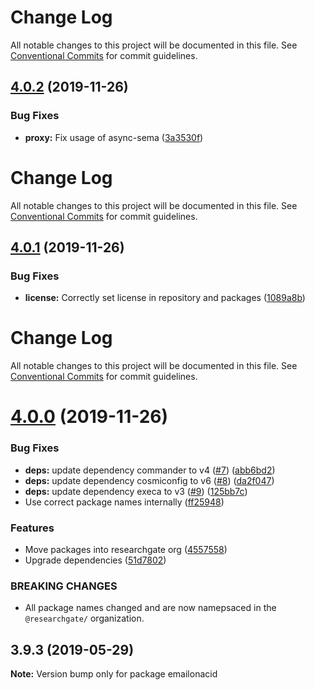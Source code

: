 # Change Log

All notable changes to this project will be documented in this file. See
[Conventional Commits](https://conventionalcommits.org) for commit guidelines.

## [4.0.2](https://github.com/researchgate/emailonacid/compare/v4.0.1...v4.0.2) (2019-11-26)

### Bug Fixes

- **proxy:** Fix usage of async-sema
  ([3a3530f](https://github.com/researchgate/emailonacid/commit/3a3530f55760f6da693692e81549df37af26be45))

# Change Log

All notable changes to this project will be documented in this file. See
[Conventional Commits](https://conventionalcommits.org) for commit guidelines.

## [4.0.1](https://github.com/researchgate/emailonacid/compare/v4.0.0...v4.0.1) (2019-11-26)

### Bug Fixes

- **license:** Correctly set license in repository and packages
  ([1089a8b](https://github.com/researchgate/emailonacid/commit/1089a8bba0a3e66c6a72c88843c30c58a8f4aebd))

# Change Log

All notable changes to this project will be documented in this file. See
[Conventional Commits](https://conventionalcommits.org) for commit guidelines.

# [4.0.0](https://github.com/researchgate/emailonacid/compare/v3.9.3...v4.0.0) (2019-11-26)

### Bug Fixes

- **deps:** update dependency commander to v4
  ([#7](https://github.com/researchgate/emailonacid/issues/7))
  ([abb6bd2](https://github.com/researchgate/emailonacid/commit/abb6bd2c8b029d4a9bd3af1e8e67801744877545))
- **deps:** update dependency cosmiconfig to v6
  ([#8](https://github.com/researchgate/emailonacid/issues/8))
  ([da2f047](https://github.com/researchgate/emailonacid/commit/da2f047aeb21813db1f2cdb48312f1e8be0464c7))
- **deps:** update dependency execa to v3
  ([#9](https://github.com/researchgate/emailonacid/issues/9))
  ([125bb7c](https://github.com/researchgate/emailonacid/commit/125bb7ce69f68ea56f5f2ee4017498af5cec99db))
- Use correct package names internally
  ([ff25948](https://github.com/researchgate/emailonacid/commit/ff25948159856ee6dfffe10703e204b11a175138))

### Features

- Move packages into researchgate org
  ([4557558](https://github.com/researchgate/emailonacid/commit/45575589188d7972cf4db5172f4413c702dcbb9a))
- Upgrade dependencies
  ([51d7802](https://github.com/researchgate/emailonacid/commit/51d780234aab6106830ed4f7a1ca2369d17237a4))

### BREAKING CHANGES

- All package names changed and are now namepsaced in the `@researchgate/`
  organization.

## 3.9.3 (2019-05-29)

**Note:** Version bump only for package emailonacid
